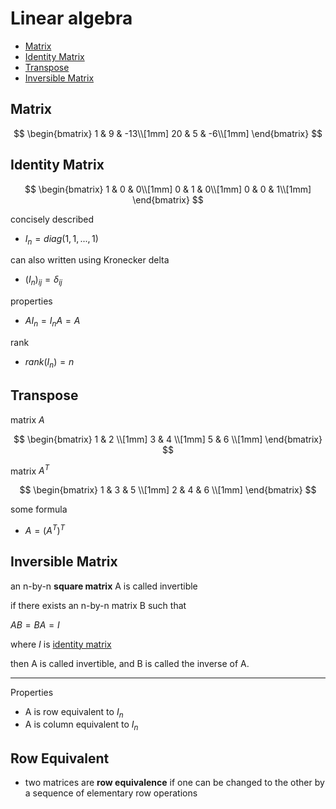 # Linear algebra

* [Matrix](#matrix)
* [Identity Matrix](#identity-matrix)
* [Transpose](#transpose)
* [Inversible Matrix](#inversible-matrix)

## Matrix

$$
\begin{bmatrix}
1 & 9 & -13\\[1mm]
20 & 5 & -6\\[1mm]
\end{bmatrix}
$$

## Identity Matrix

$$
\begin{bmatrix}
1 & 0 & 0\\[1mm]
0 & 1 & 0\\[1mm]
0 & 0 & 1\\[1mm]
\end{bmatrix}
$$

concisely described

- $I_n = diag(1, 1, ..., 1)$

can also written using Kronecker delta

- $(I_n)_{ij} = \delta_{ij}$

properties

- $AI_n = I_nA = A$

rank

- $rank(I_n) = n$

## Transpose

matrix $A$

$$
\begin{bmatrix}
1 & 2 \\[1mm]
3 & 4 \\[1mm]
5 & 6 \\[1mm]
\end{bmatrix}
$$

matrix $A^T$

$$
\begin{bmatrix}
1 & 3 & 5 \\[1mm]
2 & 4 & 6 \\[1mm]
\end{bmatrix}
$$

some formula

- $A = (A^T)^T$

## Inversible Matrix

an n-by-n **square matrix** A is called invertible

if there exists an n-by-n matrix B such that

$AB = BA = I$

where $I$ is [identity matrix](#identity-matrix)

then A is called invertible, and B is called the inverse of A.

---

Properties

- A is row equivalent to $I_n$
- A is column equivalent to $I_n$

## Row Equivalent

- two matrices are **row equivalence** if one can be changed to the other by a sequence of elementary row operations
